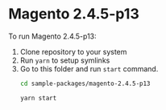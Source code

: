 # Magento 2.4.5-p13

To run Magento 2.4.5-p13:

1. Clone repository to your system
2. Run `yarn` to setup symlinks
3. Go to this folder and run `start` command.
    ```bash
    cd sample-packages/magento-2.4.5-p13

    yarn start
    ```